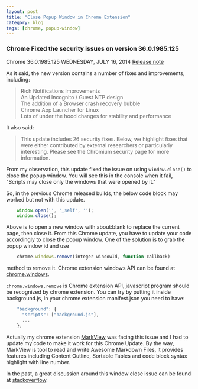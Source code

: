 ```yaml
---
layout: post
title: "Close Popup Window in Chrome Extension"
category: blog
tags: [chrome, popup-window]
---
```


### Chrome Fixed the security issues on version 36.0.1985.125

Chrome 36.0.1985.125 WEDNESDAY, JULY 16, 2014
[Release note](http://googlechromereleases.blogspot.com/2014/07/stable-channel-update.html)

As it said, the new version contains a number of fixes and improvements, including:

> Rich Notifications Improvements   
An Updated Incognito / Guest NTP design  
The addition of a Browser crash recovery bubble  
Chrome App Launcher for Linux  
Lots of under the hood changes for stability and performance  

It also said:
> This update includes 26 security fixes. Below, we highlight fixes that were either contributed by external researchers or particularly interesting. Please see the Chromium security page for more information. 

From my observation, this update fixed the issue on using `window.close()` to close the popup window. You will see this in the console when it fail, "Scripts may close only the windows that were opened by it."

So, in the previous Chrome released builds, the below code block may worked but not with this update.

```javascript
    window.open('', '_self', '');
    window.close();
```

Above is to open a new window with about:blank to replace the current page, then close it. From this Chrome update, you have to update your code accordingly to close the popup window. One of the solution is to grab the popup window id and use  

```javascript
    chrome.windows.remove(integer windowId, function callback)
```

method to remove it. Chrome extension windows API can be found at [chrome.windows](https://developer.chrome.com/extensions/windows). 

`chrome.windows.remove` is Chrome extension API, javascript program should be recognized by chrome extension. You can try by putting it inside background.js, in your chrome extension manifest.json you need to have:

```javascript
	"background": {
	  "scripts": ["background.js"],
	  ...
	},
```

Actually my chrome extension [MarkView](https://chrome.google.com/webstore/detail/markview/iaddkimmopgchbbnmfmdcophmlnghkim) was facing this issue and I had to update my code to make it work for this Chrome Update. By the way, MarkView is tool to read and write Awesome Markdown Files, it provides features including Content Outline, Sortable Tables and code block syntax highlight with line number.

In the past, a great discussion around this window close issue can be found at [stackoverflow](http://stackoverflow.com/questions/19761241/window-close-and-self-close-do-not-close-the-window-in-chrome).

